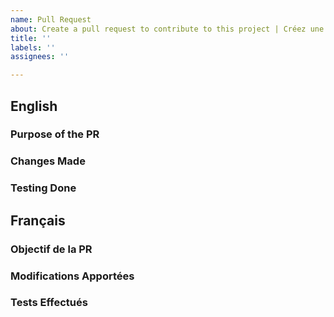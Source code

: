 ```yaml
---
name: Pull Request
about: Create a pull request to contribute to this project | Créez une pull request pour contribuer à ce projet
title: ''
labels: ''
assignees: ''

---
```


## English

### Purpose of the PR
<!-- Briefly describe the purpose of this PR. -->

### Changes Made
<!-- List the changes made in this PR. -->

### Testing Done
<!-- Describe the testing done to verify the changes. -->

## Français

### Objectif de la PR
<!-- Décrivez brièvement l'objectif de cette PR. -->

### Modifications Apportées
<!-- Énumérez les modifications apportées dans cette PR. -->

### Tests Effectués
<!-- Décrivez les tests effectués pour vérifier les modifications. -->
